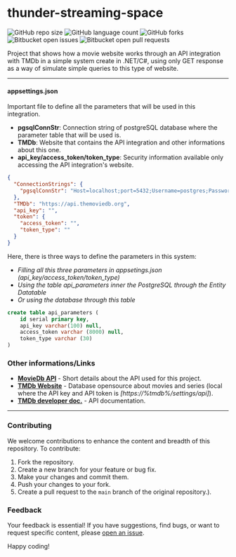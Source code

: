 ﻿thunder-streaming-space
=======================
![GitHub repo size](https://img.shields.io/github/repo-size/tioncko/thunder-streaming-space?style=for-the-badge)
![GitHub language count](https://img.shields.io/github/languages/count/tioncko/thunder-streaming-space?style=for-the-badge)
![GitHub forks](https://img.shields.io/github/forks/tioncko/thunder-streaming-space?style=for-the-badge)
![Bitbucket open issues](https://img.shields.io/bitbucket/issues/tioncko/thunder-streaming-space?style=for-the-badge)
![Bitbucket open pull requests](https://img.shields.io/bitbucket/pr-raw/tioncko/thunder-streaming-space?style=for-the-badge)

Project that shows how a movie website works through an API integration with TMDb in a simple system create in .NET/C#, using only GET response as a way of simulate simple queries to this type of website.

----

#### appsettings.json
Important file to define all the parameters that will be used in this integration.

- **pgsqlConnStr**: Connection string of postgreSQL database where the parameter table that will be used is.
- **TMDb**: Website that contains the API integration and other informations about this one.
- **api_key/access_token/token_type**: Security information available only accessing the API integration's website.
```json
{
  "ConnectionStrings": {
    "pgsqlConnStr": "Host=localhost;port=5432;Username=postgres;Password=s$cr3t;Database=dbtest"
  },
  "TMDb": "https://api.themoviedb.org",
  "api_key": "",
  "token": {
    "access_token": "",
    "token_type": ""
  }
}
```
Here, there is three ways to define the parameters in this system:

- *Filling all this three parameters in appsetings.json (api_key/access_token/token_type)*
- *Using the table api_parameters inner the PostgreSQL through the Entity Datatable*
- *Or using the database through this table*
```sql
create table api_parameters (
	id serial primary key,
	api_key varchar(100) null,
	access_token varchar (8000) null,
	token_type varchar (30)
)
```

### Other informations/Links

- [**MovieDb API**](https://publicapis.io/movie-db-api) - Short details about the API used for this project.
- [**TMDb Website**](https://www.themoviedb.org/) - Database opensource about movies and series (local where the API key and API token is *[https://%tmdb%/settings/api]*).
- [**TMDb developer doc.**](https://developer.themoviedb.org/reference/intro/getting-started) - API documentation.
----
### Contributing

We welcome contributions to enhance the content and breadth of this repository. To contribute:

1. Fork the repository.
2. Create a new branch for your feature or bug fix.
3. Make your changes and commit them.
4. Push your changes to your fork.
5. Create a pull request to the `main` branch of the original repository.).

### Feedback

Your feedback is essential! If you have suggestions, find bugs, or want to request specific content, please [open an issue](https://github.com/tioncko/thunder-streaming-space/issues).

Happy coding!